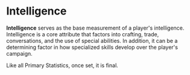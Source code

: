 # Intelligence

 **Intelligence** serves as the base measurement of a player's intelligence. Intelligence is a core attribute that factors into crafting, trade, conversations, and the use of special abilities. In addition, it can be a determining factor in how specialized skills develop over the player's campaign.

Like all Primary Statistics, once set, it is final.
